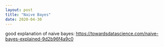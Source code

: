 ```yaml
---
layout: post
title: "Naive Bayes"
date: 2020-04-30
---
```


good explanation of naive bayes: https://towardsdatascience.com/naive-bayes-explained-9d2b96f4a9c0